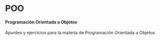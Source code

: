 # POO
#### Programación Orientada a Objetos
Apuntes y ejercicios para la materia de Programación Orientada a Objetos
